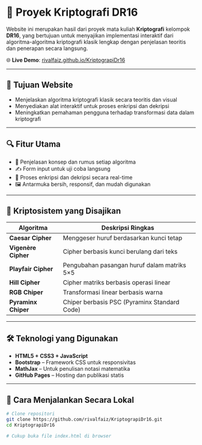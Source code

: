 # 🔐 Proyek Kriptografi DR16

Website ini merupakan hasil dari proyek mata kuliah **Kriptografi** kelompok **DR16**, yang bertujuan untuk menyajikan implementasi interaktif dari algoritma-algoritma kriptografi klasik lengkap dengan penjelasan teoritis dan penerapan secara langsung.

🌐 **Live Demo**: [rivalfaiz.github.io/KriptograpiDr16](https://rivalfaiz.github.io/KriptograpiDr16/)

---

## 🎯 Tujuan Website

- Menjelaskan algoritma kriptografi klasik secara teoritis dan visual
- Menyediakan alat interaktif untuk proses enkripsi dan dekripsi
- Meningkatkan pemahaman pengguna terhadap transformasi data dalam kriptografi

---

## 🔍 Fitur Utama

- 📜 Penjelasan konsep dan rumus setiap algoritma
- ✍️ Form input untuk uji coba langsung
- 🔁 Proses enkripsi dan dekripsi secara real-time
- 🖼️ Antarmuka bersih, responsif, dan mudah digunakan

---

## 🔐 Kriptosistem yang Disajikan

| Algoritma        | Deskripsi Ringkas                              |
|------------------|-------------------------------------------------|
| **Caesar Cipher** | Menggeser huruf berdasarkan kunci tetap        |
| **Vigenère Cipher** | Cipher berbasis kunci berulang dari teks       |
| **Playfair Cipher** | Pengubahan pasangan huruf dalam matriks 5×5    |
| **Hill Cipher**    | Cipher matriks berbasis operasi linear        |
| **RGB Chiper**  | Transformasi linear berbasis warna     |
| **Pyraminx Chiper**  | Chiper berbasis PSC (Pyraminx Standard Code)     |


---

## 🛠 Teknologi yang Digunakan

- **HTML5 + CSS3 + JavaScript**
- **Bootstrap** – Framework CSS untuk responsivitas
- **MathJax** – Untuk penulisan notasi matematika
- **GitHub Pages** – Hosting dan publikasi statis

---

## 🚀 Cara Menjalankan Secara Lokal

```bash
# Clone repositori
git clone https://github.com/rivalfaiz/KriptograpiDr16.git
cd KriptograpiDr16

# Cukup buka file index.html di browser
